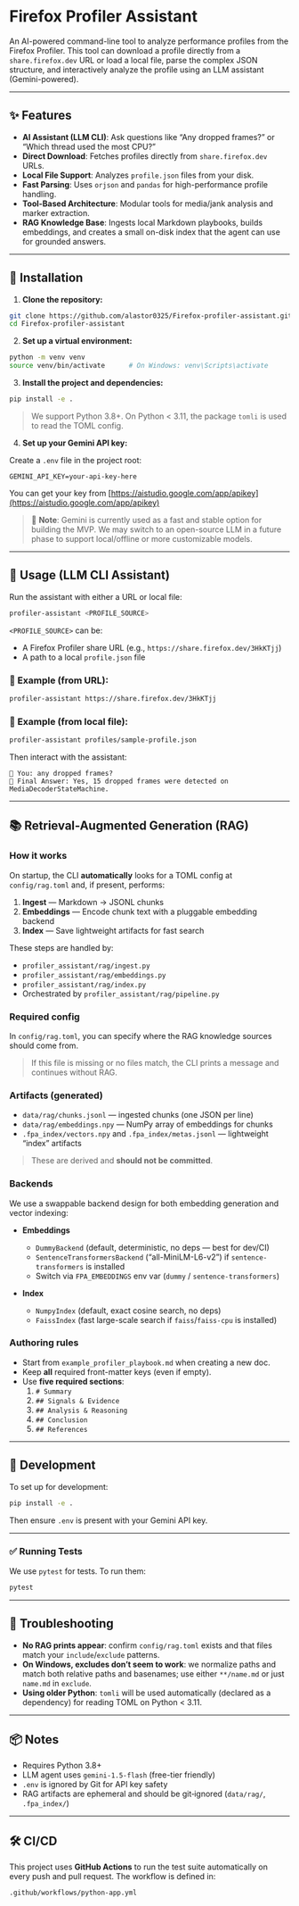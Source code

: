 # Firefox Profiler Assistant

An AI-powered command-line tool to analyze performance profiles from the Firefox Profiler. This tool can download a profile directly from a `share.firefox.dev` URL or load a local file, parse the complex JSON structure, and interactively analyze the profile using an LLM assistant (Gemini-powered).

---

## ✨ Features

- **AI Assistant (LLM CLI)**: Ask questions like “Any dropped frames?” or “Which thread used the most CPU?”
- **Direct Download**: Fetches profiles directly from `share.firefox.dev` URLs.
- **Local File Support**: Analyzes `profile.json` files from your disk.
- **Fast Parsing**: Uses `orjson` and `pandas` for high-performance profile handling.
- **Tool-Based Architecture**: Modular tools for media/jank analysis and marker extraction.
- **RAG Knowledge Base**: Ingests local Markdown playbooks, builds embeddings, and creates a small on-disk index that the agent can use for grounded answers.

---

## 🚀 Installation

1. **Clone the repository:**

```bash
git clone https://github.com/alastor0325/Firefox-profiler-assistant.git
cd Firefox-profiler-assistant
```

2. **Set up a virtual environment:**

```bash
python -m venv venv
source venv/bin/activate      # On Windows: venv\Scripts\activate
```

3. **Install the project and dependencies:**

```bash
pip install -e .
```
> We support Python 3.8+. On Python < 3.11, the package `tomli` is used to read the TOML config.

4. **Set up your Gemini API key:**

Create a `.env` file in the project root:

```
GEMINI_API_KEY=your-api-key-here
```

You can get your key from [https://aistudio.google.com/app/apikey](https://aistudio.google.com/app/apikey)

> 🧪 **Note**: Gemini is currently used as a fast and stable option for building the MVP. We may switch to an open-source LLM in a future phase to support local/offline or more customizable models.

---

## 🧠 Usage (LLM CLI Assistant)

Run the assistant with either a URL or local file:

```bash
profiler-assistant <PROFILE_SOURCE>
```

`<PROFILE_SOURCE>` can be:

- A Firefox Profiler share URL (e.g., `https://share.firefox.dev/3HkKTjj`)
- A path to a local `profile.json` file

### 🔹 Example (from URL):

```bash
profiler-assistant https://share.firefox.dev/3HkKTjj
```

### 🔹 Example (from local file):

```bash
profiler-assistant profiles/sample-profile.json
```

Then interact with the assistant:

```text
👤 You: any dropped frames?
🤖 Final Answer: Yes, 15 dropped frames were detected on MediaDecoderStateMachine.
```

---

## 📚 Retrieval-Augmented Generation (RAG)

### How it works
On startup, the CLI **automatically** looks for a TOML config at `config/rag.toml` and, if present, performs:
1. **Ingest** — Markdown → JSONL chunks
2. **Embeddings** — Encode chunk text with a pluggable embedding backend
3. **Index** — Save lightweight artifacts for fast search

These steps are handled by:
- `profiler_assistant/rag/ingest.py`
- `profiler_assistant/rag/embeddings.py`
- `profiler_assistant/rag/index.py`
- Orchestrated by `profiler_assistant/rag/pipeline.py`

### Required config
In `config/rag.toml`, you can specify where the RAG knowledge sources should come from.

> If this file is missing or no files match, the CLI prints a message and continues without RAG.

### Artifacts (generated)
- `data/rag/chunks.jsonl` — ingested chunks (one JSON per line)
- `data/rag/embeddings.npy` — NumPy array of embeddings for chunks
- `.fpa_index/vectors.npy` and `.fpa_index/metas.jsonl` — lightweight “index” artifacts

> These are derived and **should not be committed**.

### Backends

We use a swappable backend design for both embedding generation and vector indexing:

- **Embeddings**
  - `DummyBackend` (default, deterministic, no deps — best for dev/CI)
  - `SentenceTransformersBackend` (“all-MiniLM-L6-v2”) if `sentence-transformers` is installed
  - Switch via `FPA_EMBEDDINGS` env var (`dummy` / `sentence-transformers`)

- **Index**
  - `NumpyIndex` (default, exact cosine search, no deps)
  - `FaissIndex` (fast large-scale search if `faiss`/`faiss-cpu` is installed)

### Authoring rules
- Start from `example_profiler_playbook.md` when creating a new doc.
- Keep **all** required front-matter keys (even if empty).
- Use **five required sections**:
  1. `# Summary`
  2. `## Signals & Evidence`
  3. `## Analysis & Reasoning`
  4. `## Conclusion`
  5. `## References`

---

## 🧪 Development

To set up for development:

```bash
pip install -e .
```

Then ensure `.env` is present with your Gemini API key.

---

### ✅ Running Tests

We use `pytest` for tests. To run them:

```bash
pytest
```

---

## 📝 Troubleshooting

- **No RAG prints appear**: confirm `config/rag.toml` exists and that files match your `include`/`exclude` patterns.
- **On Windows, excludes don’t seem to work**: we normalize paths and match both relative paths and basenames; use either `**/name.md` or just `name.md` in `exclude`.
- **Using older Python**: `tomli` will be used automatically (declared as a dependency) for reading TOML on Python < 3.11.


---

## 📦 Notes

- Requires Python 3.8+
- LLM agent uses `gemini-1.5-flash` (free-tier friendly)
- `.env` is ignored by Git for API key safety
- RAG artifacts are ephemeral and should be git‑ignored (`data/rag/`, `.fpa_index/`)

---

## 🛠 CI/CD

This project uses **GitHub Actions** to run the test suite automatically on every push and pull request. The workflow is defined in:

```
.github/workflows/python-app.yml
```
